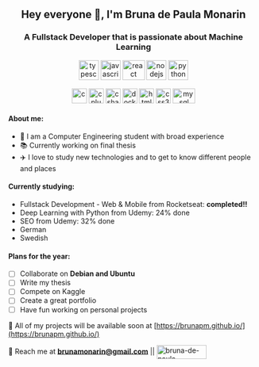 <h2 align="center">Hey everyone 👋, I'm Bruna de Paula Monarin</h2>
<h3 align="center">A Fullstack Developer that is passionate about Machine Learning</h3>
<p align="center">
  <img src="https://seeklogo.com/images/T/typescript-logo-B29A3F462D-seeklogo.com.png" alt="typescript" width="40" height="40"/>
  <img src="https://upload.wikimedia.org/wikipedia/commons/thumb/9/99/Unofficial_JavaScript_logo_2.svg/600px-Unofficial_JavaScript_logo_2.svg.png" alt="javascript" width="40" height="40"/>
  <img src="https://seeklogo.com/images/R/react-logo-7B3CE81517-seeklogo.com.png" alt="react" width="45" height="40"/>
  <img src="https://nodejs.org/static/images/logos/nodejs-new-pantone-black.svg" alt="nodejs" width="40" height="40"/>
  <img src="https://upload.wikimedia.org/wikipedia/commons/thumb/c/c3/Python-logo-notext.svg/600px-Python-logo-notext.svg.png" alt="python" width="40" height="40"/>
</p>
<p align="center">
  <img src="https://www.clipartmax.com/png/middle/351-3515666_c-language-global-or-external-variables-with-examples-c-programming-logo.png" alt="c" width="30" height="30"/>
  <img src="https://www.pngkit.com/png/detail/534-5342172_c-language-course-c-logo.png" alt="cplusplus" width="30" height="30"/>
  <img src="https://icon2.cleanpng.com/20180408/ovq/kisspng-c-programming-language-computer-icons-computer-pr-programming-5acadc61c83e28.8330255915232441298202.jpg" alt="csharp" width="30" height="30"/>
  <img src="https://www.docker.com/sites/default/files/d8/2019-07/vertical-logo-monochromatic.png" alt="docker" width="30" height="30"/>
  <img src="https://cdn.pixabay.com/photo/2017/08/05/11/16/logo-2582748_960_720.png" alt="html5" width="30" height="30"/>
  <img src="https://cdn.pixabay.com/photo/2017/08/05/11/16/logo-2582747_960_720.png" alt="css3" width="30" height="30"/>
  <img src="https://cdn.worldvectorlogo.com/logos/mysql.svg" alt="mysql" width="45" height="30"/>
</p>

#### About me:

* :floppy_disk: I am a Computer Engineering student with broad experience
* :books: Currently working on final thesis
* :airplane: I love to study new technologies and to get to know different people and places

#### Currently studying:

* Fullstack Development - Web & Mobile from Rocketseat: **completed!!**
* Deep Learning with Python from Udemy: 24% done
* SEO from Udemy: 32% done
* German
* Swedish

#### Plans for the year:

- [ ] Collaborate on **Debian and Ubuntu**
- [ ] Write my thesis
- [ ] Compete on Kaggle
- [ ] Create a great portfolio
- [ ] Have fun working on personal projects

:ledger: All of my projects will be available soon at [https://brunapm.github.io/](https://brunapm.github.io/)
  
:postbox: Reach me at **brunamonarin@gmail.com** ||
<a href="https://linkedin.com/in/bruna-de-paula-monarin" target="blank"><img align="center" src="https://upload.wikimedia.org/wikipedia/commons/thumb/0/01/LinkedIn_Logo.svg/1024px-LinkedIn_Logo.svg.png" alt="bruna-de-paula-monarin" height="28" width="100" /></a>

